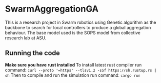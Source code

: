 # SwarmAggregationGA
This is a research project in Swarm robotics using Genetic algorithm as the backbone to search for local controllers to produce a global aggregation behaviour. The base model used is the SOPS model from collective research lab at ASU.

## Running the code
**Make sure you have rust installed**
To install latest rust compiler run command:
`curl --proto '=https' --tlsv1.2 -sSf https://sh.rustup.rs | sh`
Then to compile and run the simulation run command:
`cargo run`